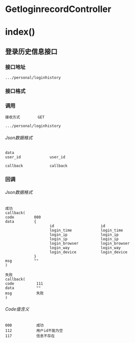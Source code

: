 # GetloginrecordController #
# index() #
## 登录历史信息接口


### 接口地址


```
.../personal/loginhistory
```

### 接口格式

### 调用

```
接收方式        GET
```

```
.../personal/loginhistory
```

###### Json数据格式
```
data
user_id             user_id

callback            callback
```

### 回调
###### Json数据格式

```
成功
callback(
code         000
data         {
                    id                     id
                    login_time             login_time         
                    login_ip               login_ip
                    login_ip               login_ip
                    login_browser          login_browser
                    login_way              login_way
                    login_device           login_device
             }
msg          ""
)
```

```
失败
callback(
code          111
data          ""
msg           失败
)
```

###### Code值含义

```
000           成功
112           用户id不能为空
117           信息不存在
```